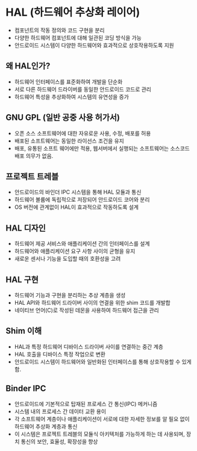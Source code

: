 # HAL (하드웨어 추상화 레이어)
* 컴포넌트의 작동 정의와 코드 구현을 분리
* 다양한 하드웨어 컴포넌트에 대해 일관된 코딩 방식을 가능
* 안드로이드 시스템이 다양한 하드웨어와 효과적으로 상호작용하도록 지원

## 왜 HAL인가?
* 하드웨어 인터페이스를 표준화하여 개발을 단순화
* 서로 다른 하드웨어 드라이버를 동일한 안드로이드 코드로 관리
* 하드웨어 특성을 추상화하여 시스템의 유연성을 증가

## GNU GPL (일반 공중 사용 허가서)
* 오픈 소스 소프트웨어에 대한 자유로운 사용, 수정, 배포를 허용
* 배포된 소프트웨어는 동일한 라이선스 조건을 유지
* 배포, 유통된 소프트 웨어에만 적용, 웹서버에서 실행되는 소프트웨어는 소스코드 배포 의무가 없음.

## 프로젝트 트레블
* 안드로이드의 바인더 IPC 시스템을 통해 HAL 모듈과 통신
* 하드웨어 볼륨에 독립적으로 저장되어 안드로이드 코어와 분리
* OS 버전에 관계없이 HAL이 효과적으로 작동하도록 설계

## HAL 디자인
* 하드웨어 제공 서비스와 애플리케이션 간의 인터페이스를 설계
* 하드웨어와 애플리케이션 요구 사항 사이의 균형을 유지
* 새로운 센서나 기능을 도입할 때의 호환성을 고려

## HAL 구현
* 하드웨어 기능과 구현을 분리하는 추상 계층을 생성
* HAL API와 하드웨어 드라이버 사이의 연결을 위한 shim 코드를 개발합
* 네이티브 언어(C)로 작성된 데몬을 사용하여 하드웨어 접근을 관리

## Shim 이해
* HAL과 특정 하드웨어 디바이스 드라이버 사이를 연결하는 중간 계층
* HAL 호출을 디바이스 특정 작업으로 변환
* 안드로이드 시스템이 하드웨어와 일반화된 인터페이스를 통해 상호작용할 수 있게 함.

## Binder IPC
* 안드로이드에 기본적으로 탑재된 프로세스 간 통신(IPC) 메커니즘
* 시스템 내의 프로세스 간 데이터 교환 용이
* 각 소프트웨어 계층이나 애플리케이션이 서로에 대한 자세한 정보를 알 필요 없이 하드웨어 추상화 계층과 통신
* 이 시스템은 프로젝트 트레블의 모듈식 아키텍처를 가능하게 하는 데 사용되며, 장치 통신의 보안, 효율성, 확장성을 향상
